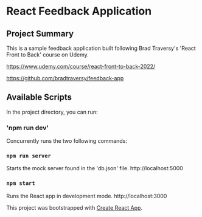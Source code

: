 # React Feedback Application

## Project Summary

This is a sample feedback application built following Brad Traversy's 'React Front to Back' course on Udemy.

https://www.udemy.com/course/react-front-to-back-2022/

https://github.com/bradtraversy/feedback-app

## Available Scripts

In the project directory, you can run:

### 'npm run dev'

Concurrently runs the two following commands:

### `npm run server`

Starts the mock server found in the 'db.json' file.
http://localhost:5000

### `npm start`

Runs the React app in development mode.
http://localhost:3000

This project was bootstrapped with [Create React App](https://github.com/facebook/create-react-app).

